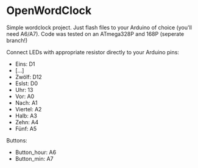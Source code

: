 ﻿# OpenWordClock

Simple wordclock project. Just flash files to your Arduino of choice (you'll need A6/A7). Code was tested on an ATmega328P and 168P (seperate branch!)

Connect LEDs with appropriate resistor directly to your Arduino pins:
* Eins: D1
* [...]
* Zwölf: D12
* EsIst: D0
* Uhr: 13
* Vor: A0
* Nach: A1
* Viertel: A2
* Halb: A3
* Zehn: A4
* Fünf: A5

Buttons:
* Button_hour: A6
* Button_min: A7 
